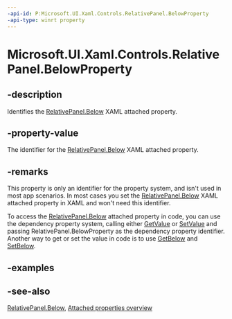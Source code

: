 ```yaml
---
-api-id: P:Microsoft.UI.Xaml.Controls.RelativePanel.BelowProperty
-api-type: winrt property
---
```


<!-- Property syntax
public Windows.UI.Xaml.DependencyProperty BelowProperty { get; }
-->

# Microsoft.UI.Xaml.Controls.RelativePanel.BelowProperty

## -description
Identifies the [RelativePanel.Below](relativepanel_below.md) XAML attached property.

## -property-value
The identifier for the [RelativePanel.Below](relativepanel_below.md) XAML attached property.

## -remarks
This property is only an identifier for the property system, and isn't used in most app scenarios. In most cases you set the [RelativePanel.Below](relativepanel_below.md) XAML attached property in XAML and won't need this identifier.

To access the [RelativePanel.Below](relativepanel_below.md) attached property in code, you can use the dependency property system, calling either [GetValue](../microsoft.ui.xaml/dependencyobject_getvalue_229640130.md) or [SetValue](../microsoft.ui.xaml/dependencyobject_setvalue_1212521140.md) and passing RelativePanel.BelowProperty as the dependency property identifier. Another way to get or set the value in code is to use [GetBelow](relativepanel_getbelow_888716516.md) and [SetBelow](relativepanel_setbelow_1896700222.md).

## -examples

## -see-also

[RelativePanel.Below](relativepanel_below.md), [Attached properties overview](/windows/uwp/xaml-platform/attached-properties-overview)
